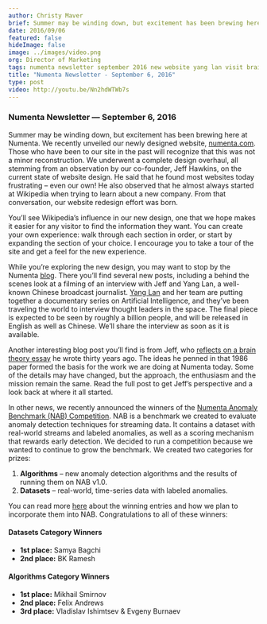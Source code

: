 ```yaml
---
author: Christy Maver
brief: Summer may be winding down, but excitement has been brewing here at Numenta. We recently unveiled our newly designed website, numenta.com. Those who have been to our site in the past will recognize that this was not a minor
date: 2016/09/06
featured: false
hideImage: false
image: ../images/video.png
org: Director of Marketing
tags: numenta newsletter september 2016 new website yang lan visit brain theory
title: "Numenta Newsletter - September 6, 2016"
type: post
video: http://youtu.be/Nn2hdWTWb7s
---
```


### Numenta Newsletter &mdash; September 6, 2016

Summer may be winding down, but excitement has been brewing here at Numenta. We
recently unveiled our newly designed website, [numenta.com](/). Those who have
been to our site in the past will recognize that this was not a minor
reconstruction. We underwent a complete design overhaul, all stemming from an
observation by our co-founder, Jeff Hawkins, on the current state of website
design. He said that he found most websites today frustrating – even our own! He
also observed that he almost always started at Wikipedia when trying to learn
about a new company. From that conversation, our website redesign effort was
born.

You’ll see Wikipedia’s influence in our new design, one that we hope makes it
easier for any visitor to find the information they want. You can create your
own experience: walk through each section in order, or start by expanding the
section of your choice. I encourage you to take a tour of the site and get a
feel for the new experience.  

While you’re exploring the new design, you may want to stop by the Numenta
[blog](/blog/). There you’ll find several new posts, including a behind the
scenes look at a filming of an interview with Jeff and Yang Lan, a well-known
Chinese broadcast journalist. [Yang Lan](https://en.wikipedia.org/wiki/Yang_Lan)
and her team are putting together a documentary series on Artificial
Intelligence, and they’ve been traveling the world to interview thought leaders
in the space. The final piece is expected to be seen by roughly a billion
people, and will be released in English as well as Chinese. We’ll share the
interview as soon as it is available.    

Another interesting blog post you’ll find is from Jeff, who
[reflects on a brain theory essay](/blog/2016/08/04/revisiting-a-1986-essay-on-brain-theory/)
he wrote thirty years ago. The ideas he penned in that 1986 paper formed the
basis for the work we are doing at Numenta today.  Some of the details may have
changed, but the approach, the enthusiasm and the mission remain the same. Read
the full post to get Jeff’s perspective and a look back at where it all started.    

In other news, we recently announced the winners of the
[Numenta Anomaly Benchmark (NAB) Competition](/blog/2016/08/10/numenta-anomaly-benchmark-nab-competition-2016-winners/).
NAB is a benchmark we created to evaluate anomaly detection techniques for
streaming data.  It contains a dataset with real-world streams and labeled
anomalies, as well as a scoring mechanism that rewards early detection.  We
decided to run a competition because we wanted to continue to grow the
benchmark.  We created two categories for prizes:

1. **Algorithms** – new anomaly detection algorithms and the results of running
    them on NAB v1.0.
1. **Datasets** – real-world, time-series data with labeled anomalies.

You can read more [here](/blog/2016/08/10/numenta-anomaly-benchmark-nab-competition-2016-winners/)
about the winning entries and how we plan to incorporate them into NAB.
Congratulations to all of these winners:   

#### Datasets Category Winners

* **1st place:** Samya Bagchi
* **2nd place:** BK Ramesh

#### Algorithms Category Winners

* **1st place:** Mikhail Smirnov
* **2nd place:** Felix Andrews
* **3rd place:** Vladislav Ishimtsev & Evgeny Burnaev
